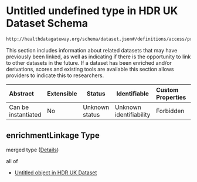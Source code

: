 # Untitled undefined type in HDR UK Dataset Schema

```txt
http://healthdatagateway.org/schema/dataset.json#/definitions/access/properties/enrichmentLinkage
```

This section includes information about related datasets that may have previously been linked, as well as indicating if there is the opportunity to link to other datasets in the future. If a dataset has been enriched and/or derivations, scores and existing tools are available this section allows providers to indicate this to researchers.


| Abstract            | Extensible | Status         | Identifiable            | Custom Properties | Additional Properties | Access Restrictions | Defined In                                                                 |
| :------------------ | ---------- | -------------- | ----------------------- | :---------------- | --------------------- | ------------------- | -------------------------------------------------------------------------- |
| Can be instantiated | No         | Unknown status | Unknown identifiability | Forbidden         | Allowed               | none                | [dataset.schema.json\*](../out/dataset.schema.json "open original schema") |

## enrichmentLinkage Type

merged type ([Details](dataset-definitions-access-properties-enrichmentlinkage.md))

all of

-   [Untitled object in HDR UK Dataset](dataset-definitions-enrichmentlinkage.md "check type definition")
